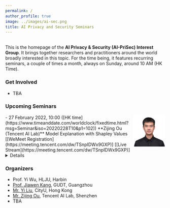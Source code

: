 ```yaml
---
permalink: /
author_profile: true
image: ../images/ai-sec.png
title: AI Privacy and Security Seminars
---
```


<br>This is the homepage of the **AI Privacy & Security (AI-PriSec) Interest Group**. It brings together researchers and practitioners around the world broadly interested in this topic. For the time being, it features recurring seminars, a couple of times a month, always on Sunday, around 10 AM (HK Time).  

### Get Involved
- TBA


### Upcoming Seminars

<img src="../images/Zijing.jpg" style="float:right;width:100px;height:100px;margin-top:00px">
- 27 February 2022, 10:00 ([HK time](https://www.timeanddate.com/worldclock/fixedtime.html?msg=Seminar&iso=20220228T10&p1=102))  
**Zijing Ou (Tencent AI Lab)**  
Model Explanation with Shapley Values  
[[WeMeet Registration](https://meeting.tencent.com/dw/TSnpIDWx9GXP)] [[Live Stream](https://meeting.tencent.com/dw/TSnpIDWx9GXP)]<details><br>**Abstract:** Deep neural networks (DNNs) become increasingly important in many applications while lacking explanations for their excellent performance. **Shapley Value** provides a theoretical and practical explainer for DNNs. In this talk, the presenter will introduce the most recent progress in model explanation with Shapley value, including its estimation, uncertainty, and potential research areas.<br><br>**Bio:** Zijing Ou recently graduated with a B.E. degree from Sun Yat-sen University and now works as an intern in Tencent AI Lab. His research interests include approximate inference, energy-based models, and interpretable AI. His research has been published at venues including IJCAI, ACL, EMNLP, etc. He also works as a reviewer for ICML, IJCAI, ACL, etc. Home: [https://j-zin.github.io/](https://j-zin.github.io/)<br></details>


<!-- <iframe width="560" height="315" src="https://www.youtube.com/embed/Dn_NkH-IEVA" title="YouTube video player" frameborder="0" allow="accelerometer; autoplay; clipboard-write; encrypted-media; gyroscope; picture-in-picture" allowfullscreen></iframe> -->

### Organizers
- Prof. Yi Wu, HLJU, Harbin
- [Prof. Jiawen Kang](https://teacher.gdut.edu.cn/kangjiawen/zh_CN/index/204229/list/index.htm), GUDT, Guangzhou
- [Mr. Yi Liu](https://yiliucs.github.io/), CityU, Hong Kong
- [Mr. Zijing Ou](https://j-zin.github.io/), Tencent AI Lab, Shenzhen
- TBA


